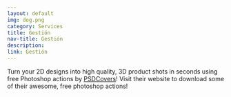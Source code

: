 ```yaml
---
layout: default
img: dog.png
category: Services
title: Gestión
nav-title: Gestión
description:
link: Gestión
---
```

  Turn your 2D designs into high quality, 3D
  product shots in seconds using free Photoshop actions by [PSDCovers](http://www.psdcovers.com/)! Visit
  their website to download some of their awesome, free photoshop actions!
